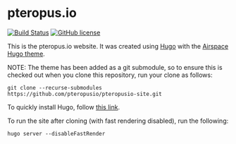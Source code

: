 pteropus.io
===========

[![Build Status](https://travis-ci.org/pteropusio/pteropusio-site.svg?branch=master)](https://travis-ci.org/pteropusio/pteropusio-site)
[![GitHub license](https://img.shields.io/badge/license-Apache%20license%202.0-blue.svg)](https://github.com/pteropusio/pteropusio-site/blob/master/LICENSE)

This is the pteropus.io website. It was created using
[Hugo](https://gohugo.io/) with the [Airspace Hugo theme](https://themes.gohugo.io/airspace-hugo/).

NOTE: The theme has been added as a git submodule, so to ensure this is checked out
when you clone this repository, run your clone as follows:

```
git clone --recurse-submodules https://github.com/pteropusio/pteropusio-site.git
```

To quickly install Hugo, follow [this link](https://gohugo.io/getting-started/quick-start/).

To run the site after cloning (with fast rendering disabled), run the following:

```
hugo server --disableFastRender
```
